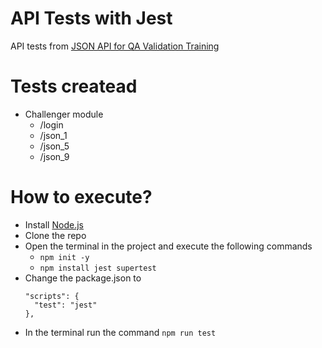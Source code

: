 # API Tests with Jest

API tests from [JSON API for QA Validation Training](https://api-desafio-qa.onrender.com/docs/)

# Tests createad
- Challenger module
    - /login
    - /json_1
    - /json_5
    - /json_9

# How to execute?
- Install [Node.js](https://nodejs.org/en)
- Clone the repo
- Open the terminal in the project and execute the following commands
    - ``` npm init -y ```
    - ``` npm install jest supertest ```
- Change the package.json to
  ```
  "scripts": {
    "test": "jest"
  },
  ```
- In the terminal run the command ``` npm run test ```

  

